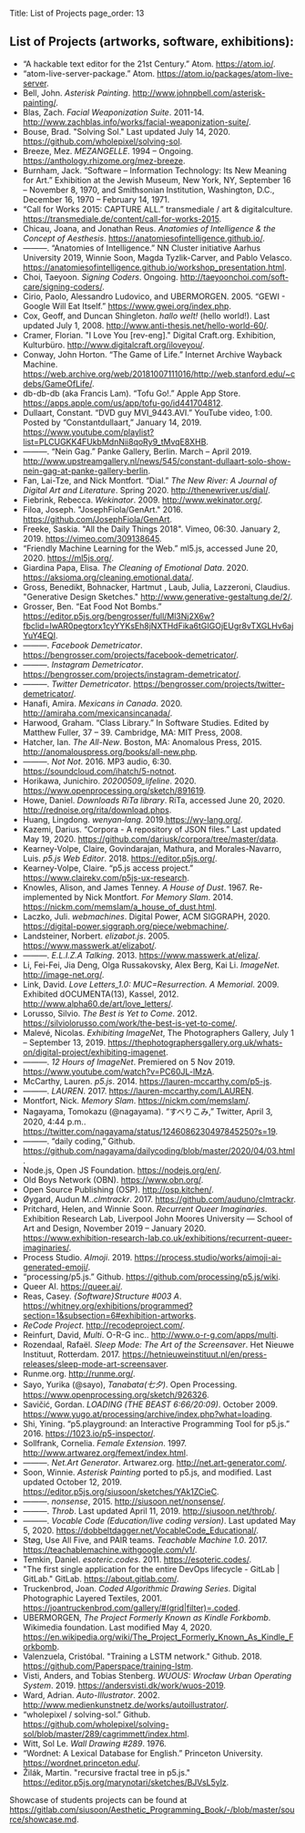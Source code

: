 Title: List of Projects
page_order: 13

## List of Projects (artworks, software, exhibitions):

- “A hackable text editor for the 21st Century.” Atom. <https://atom.io/>.
- “atom-live-server-package.” Atom. <https://atom.io/packages/atom-live-server>.
- Bell, John. *Asterisk Painting*. <http://www.johnpbell.com/asterisk-painting/>.
- Blas, Zach. *Facial Weaponization Suite*. 2011-14. <http://www.zachblas.info/works/facial-weaponization-suite/>.
- Bouse, Brad. "Solving Sol." Last updated July 14, 2020. <https://github.com/wholepixel/solving-sol>.
- Breeze, Mez. *MEZANGELLE*. 1994 – Ongoing. <https://anthology.rhizome.org/mez-breeze>.
- Burnham, Jack. “Software – Information Technology: Its New Meaning for Art.” Exhibition at the Jewish Museum, New York, NY, September 16 – November 8, 1970, and Smithsonian Institution, Washington, D.C., December 16, 1970 – February 14, 1971.
- “Call for Works 2015: CAPTURE ALL.” transmediale / art & digitalculture. <https://transmediale.de/content/call-for-works-2015>.
- Chicau, Joana, and Jonathan Reus. *Anatomies of Intelligence & the Concept of Aesthesis*. <https://anatomiesofintelligence.github.io/>.
- ———. “Anatomies of Intelligence.” NN Cluster initiative Aarhus University 2019, Winnie Soon, Magda Tyzlik-Carver, and Pablo Velasco. https://anatomiesofintelligence.github.io/workshop_presentation.html.
- Choi, Taeyoon. *Signing Coders*. Ongoing. <http://taeyoonchoi.com/soft-care/signing-coders/>.
- Cirio, Paolo, Alessandro Ludovico, and UBERMORGEN. 2005. “GEWI - Google Will Eat Itself.” <https://www.gwei.org/index.php>.  
- Cox, Geoff, and Duncan Shingleton. *hallo welt!* (hello world!). Last updated July 1, 2008. <http://www.anti-thesis.net/hello-world-60/>.
- Cramer, Florian. "I Love You [rev-eng]." Digital Craft.org. Exhibition, Kulturbüro. http://www.digitalcraft.org/iloveyou/.
- Conway, John Horton. “The Game of Life.” Internet Archive Wayback Machine. <https://web.archive.org/web/20181007111016/http://web.stanford.edu/~cdebs/GameOfLife/>.
- db-db-db (aka Francis Lam). “Tofu Go!.” Apple App Store. <https://apps.apple.com/us/app/tofu-go/id441704812>.
- Dullaart, Constant. “DVD guy MVI_9443.AVI.” YouTube video, 1:00. Posted by “Constantdullaart,” January 14, 2019. <https://www.youtube.com/playlist?list=PLCUGKK4FUkbMdnNii8qoRy9_tMvqE8XHB>.
- ———. “Nein Gag.” Panke Gallery, Berlin. March – April 2019. <http://www.upstreamgallery.nl/news/545/constant-dullaart-solo-show-nein-gag-at-panke-gallery-berlin>.
- Fan, Lai-Tze, and Nick Montfort. “Dial.” *The New River: A Journal of Digital Art and Literature*. Spring 2020. <http://thenewriver.us/dial/>.
- Fiebrink, Rebecca. *Wekinator*. 2009. <http://www.wekinator.org/>.
- Filoa, Joseph. "JosephFiola/GenArt." 2016. <https://github.com/JosephFiola/GenArt>.
- Freeke, Saskia. "All the Daily Things 2018". Vimeo, 06:30. January 2, 2019. <https://vimeo.com/309138645>.
- “Friendly Machine Learning for the Web.” ml5.js, accessed June 20, 2020. <https://ml5js.org/>.
- Giardina Papa, Elisa. *The Cleaning of Emotional Data*. 2020. <https://aksioma.org/cleaning.emotional.data/>.
- Gross, Benedikt, Bohnacker, Hartmut , Laub, Julia, Lazzeroni, Claudius. "Generative Design Sketches." <http://www.generative-gestaltung.de/2/>.
- Grosser, Ben. “Eat Food Not Bombs.” <https://editor.p5js.org/bengrosser/full/Ml3Nj2X6w?fbclid=IwAR0pegtorx1cyYYKsEh8jNXTHdFika6tGIGOjEUgr8vTXGLHv6ajYuY4EQI>.
- ———. *Facebook Demetricator*. <https://bengrosser.com/projects/facebook-demetricator/>.
- ———. *Instagram Demetricator*. <https://bengrosser.com/projects/instagram-demetricator/>.
- ———. *Twitter Demetricator*. <https://bengrosser.com/projects/twitter-demetricator/>.
- Hanafi, Amira. *Mexicans in Canada*. 2020. <http://amiraha.com/mexicansincanada/>.
- Harwood, Graham. “Class Library.” In Software Studies. Edited by Matthew Fuller, 37 – 39. Cambridge, MA: MIT Press, 2008.
- Hatcher, Ian. *The All-New*. Boston, MA: Anomalous Press, 2015. http://anomalouspress.org/books/all-new.php.
- ———. *Not Not*. 2016. MP3 audio, 6:30. <https://soundcloud.com/ihatch/5-notnot>.
- Horikawa, Junichiro. *20200509_lifeline*. 2020. <https://www.openprocessing.org/sketch/891619>.
- Howe, Daniel. *Downloads RiTa library*. RiTa, accessed June 20, 2020. <http://rednoise.org/rita/download.phps>.
- Huang, Lingdong. *wenyan‑lang*. 2019.<https://wy-lang.org/>.
- Kazemi, Darius. “Corpora - A repository of JSON files.” Last updated May 19, 2020. <https://github.com/dariusk/corpora/tree/master/data>.
- Kearney-Volpe, Claire, Govindarajan, Mathura, and Morales-Navarro, Luis. *p5.js Web Editor*. 2018. <https://editor.p5js.org/>.
- Kearney-Volpe, Claire. “p5.js access project.” <https://www.clairekv.com/p5js-ux-research>.
- Knowles, Alison, and James Tenney. *A House of Dust*. 1967. Re-implemented by Nick Montfort. *For Memory Slam*. 2014. <https://nickm.com/memslam/a_house_of_dust.html>.
- Laczko, Juli. *webmachines*. Digital Power, ACM SIGGRAPH, 2020. <https://digital-power.siggraph.org/piece/webmachine/>.
- Landsteiner, Norbert. *elizabot.js*. 2005. <https://www.masswerk.at/elizabot/>.
- ———. *E.L.I.Z.A Talking*. 2013. <https://www.masswerk.at/eliza/>.
- Li, Fei-Fei, Jia Deng, Olga Russakovsky, Alex Berg, Kai Li. *ImageNet*. <http://image-net.org/>.
- Link, David. *Love Letters_1.0: MUC=Resurrection. A Memorial*. 2009. Exhibited dOCUMENTA(13), Kassel, 2012. <http://www.alpha60.de/art/love_letters/>.
- Lorusso, Silvio. *The Best is Yet to Come*. 2012. <https://silviolorusso.com/work/the-best-is-yet-to-come/>.
- Malevé, Nicolas. *Exhibiting ImageNet*, The Photographers Gallery, July 1 – September 13, 2019. <https://thephotographersgallery.org.uk/whats-on/digital-project/exhibiting-imagenet>.
- ———. *12 Hours of ImageNet*. Premiered on 5 Nov 2019. <https://www.youtube.com/watch?v=PC60JL-lMzA>.
- McCarthy, Lauren. *p5.js*. 2014. <https://lauren-mccarthy.com/p5-js>.
- ———. *LAUREN*. 2017. <https://lauren-mccarthy.com/LAUREN>.
- Montfort, Nick. *Memory Slam*. <https://nickm.com/memslam/>.
- Nagayama, Tomokazu (@nagayama). “すべりこみ,” Twitter, April 3, 2020, 4:44 p.m.. <https://twitter.com/nagayama/status/1246086230497845250?s=19>.
- ———. “daily coding,” Github. <https://github.com/nagayama/dailycoding/blob/master/2020/04/03.html>.
- Node.js, Open JS Foundation. <https://nodejs.org/en/>.
- Old Boys Network (OBN). <https://www.obn.org/>.
- Open Source Publishing (OSP). <http://osp.kitchen/>.
- Øygard, Audun M..*clmtrackr*. 2017. <https://github.com/auduno/clmtrackr>.
- Pritchard, Helen, and Winnie Soon. *Recurrent Queer Imaginaries*. Exhibition Research Lab, Liverpool John Moores University — School of Art and Design, November 2019 – January 2020. <https://www.exhibition-research-lab.co.uk/exhibitions/recurrent-queer-imaginaries/>.
- Process Studio. *AImoji*. 2019. <https://process.studio/works/aimoji-ai-generated-emoji/>.
- “processing/p5.js.” Github. <https://github.com/processing/p5.js/wiki>.
- Queer AI. <https://queer.ai/>.
- Reas, Casey. *{Software}Structure #003 A*. <https://whitney.org/exhibitions/programmed?section=1&subsection=6#exhibition-artworks>.
- *ReCode Project*. <http://recodeproject.com/>.
- Reinfurt, David, *Multi*. O-R-G inc.. <http://www.o-r-g.com/apps/multi>.
- Rozendaal, Rafaël. *Sleep Mode: The Art of the Screensaver*. Het Nieuwe Instituut, Rotterdam. 2017. <https://hetnieuweinstituut.nl/en/press-releases/sleep-mode-art-screensaver>.
- Runme.org. <http://runme.org/>.
- Sayo, Yurika (@sayo), *Tanabata(七夕)*. Open Processing. <https://www.openprocessing.org/sketch/926326>.
- Savičić, Gordan. *LOADING (THE BEAST 6:66/20:09)*. October 2009. <https://www.yugo.at/processing/archive/index.php?what=loading>.
- Shi, Yining. “p5.playground: an Interactive Programming Tool for p5.js.” 2016. <https://1023.io/p5-inspector/>.
- Sollfrank, Cornelia. *Female Extension*. 1997. <http://www.artwarez.org/femext/index.html>.
- ———. *Net.Art Generator*. Artwarez.org. <http://net.art-generator.com/>.
- Soon, Winnie. *Asterisk Painting* ported to p5.js, and modified. Last updated October 12, 2019. <https://editor.p5js.org/siusoon/sketches/YAk1ZCieC>.
- ———. *nonsense*, 2015. <http://siusoon.net/nonsense/>.
- ———. *Throb*. Last updated April 11, 2019. <http://siusoon.net/throb/>.
- ———. *Vocable Code (Education/live coding version)*. Last updated May 5, 2020. <https://dobbeltdagger.net/VocableCode_Educational/>.
- Støg, Use All Five, and PAIR teams. *Teachable Machine 1.0*. 2017. <https://teachablemachine.withgoogle.com/v1/>.
- Temkin, Daniel. *esoteric.codes*. 2011. <https://esoteric.codes/>.
- "The first single application for the entire DevOps lifecycle - GitLab | GitLab." GitLab. <https://about.gitlab.com/>.
- Truckenbrod, Joan. *Coded Algorithmic Drawing Series*. Digital Photographic Layered Textiles, 2001. <https://joantruckenbrod.com/gallery/#(grid|filter)=.coded>.
- UBERMORGEN, *The Project Formerly Known as Kindle Forkbomb*. Wikimedia foundation. Last modified May 4, 2020. <https://en.wikipedia.org/wiki/The_Project_Formerly_Known_As_Kindle_Forkbomb>.
- Valenzuela, Cristóbal. "Training a LSTM network." Github. 2018. <https://github.com/Paperspace/training-lstm>.
- Visti, Anders, and Tobias Stenberg. *WUOUS: Wrocław Urban Operating System*. 2019. <https://andersvisti.dk/work/wuos-2019>.
- Ward, Adrian. *Auto-Illustrator*. 2002. <http://www.medienkunstnetz.de/works/autoillustrator/>.
- “wholepixel / solving-sol.” Github. <https://github.com/wholepixel/solving-sol/blob/master/289/cagrimmett/index.html>.
- Witt, Sol Le. *Wall Drawing #289*. 1976.
- “Wordnet: A Lexical Database for English.” Princeton University. <https://wordnet.princeton.edu/>.
- Žilák, Martin. "recursive fractal tree in p5.js." <https://editor.p5js.org/marynotari/sketches/BJVsL5ylz>.

Showcase of students projects can be found at https://gitlab.com/siusoon/Aesthetic_Programming_Book/-/blob/master/source/showcase.md.
